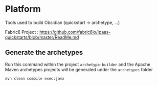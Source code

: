 # Platform

Tools used to build Obsidian (quickstart -> archetype, ...)

Fabric8 Project : https://github.com/fabric8io/ipaas-quickstarts/blob/master/ReadMe.md

## Generate the archetypes

Run this command within the project `archetype-builder` and the Apache Maven archetypes projects will be generated under the `archetypes` folder

```
mvn clean compile exec:java
```
